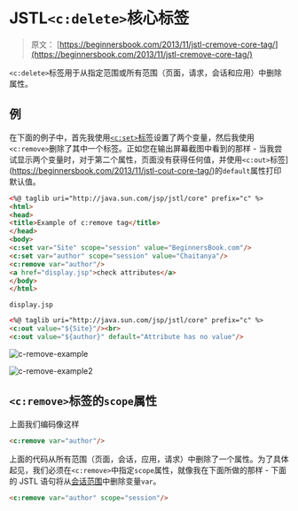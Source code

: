 # JSTL`<c:delete>`核心标签

> 原文： [https://beginnersbook.com/2013/11/jstl-cremove-core-tag/](https://beginnersbook.com/2013/11/jstl-cremove-core-tag/)

`<c:delete>`标签用于从指定范围或所有范围（页面，请求，会话和应用）中删除属性。

## 例

在下面的例子中，首先我使用[`<c:set>`标签](https://beginnersbook.com/2013/11/jstl-cset-core-tag/ "c:set")设置了两个变量，然后我使用`<c:remove>`删除了其中一个标签。正如您在输出屏幕截图中看到的那样 - 当我尝试显示两个变量时，对于第二个属性，页面没有获得任何值，并使用`<c:out>`标签](https://beginnersbook.com/2013/11/jstl-cout-core-tag/)的`default`属性打印默认值。

```html
<%@ taglib uri="http://java.sun.com/jsp/jstl/core" prefix="c" %>
<html>
<head>
<title>Example of c:remove tag</title>
</head>
<body>
<c:set var="Site" scope="session" value="BeginnersBook.com"/>
<c:set var="author" scope="session" value="Chaitanya"/>
<c:remove var="author"/>
<a href="display.jsp">check attributes</a>
</body>
</html>
```

`display.jsp`

```html
<%@ taglib uri="http://java.sun.com/jsp/jstl/core" prefix="c" %>
<c:out value="${Site}"/><br>
<c:out value="${author}" default="Attribute has no value"/>
```

![c-remove-example](../Images/79a738305c7a4c1a1e3bd38980e12968.jpg)

![c-remove-example2](../Images/7c252f1b4d225a1056bd55370fb21659.jpg)

## `<c:remove>`标签的`scope`属性

上面我们编码像这样

```html
<c:remove var="author"/>
```

上面的代码从所有范围（页面，会话，应用，请求）中删除了一个属性。为了具体起见，我们必须在`<c:remove>`中指定`scope`属性，就像我在下面所做的那样 - 下面的 JSTL 语句将从[会话范围](https://beginnersbook.com/2013/11/jsp-implicit-object-session-with-examples/)中删除变量`var`。

```html
<c:remove var="author" scope="session"/>
```